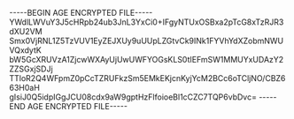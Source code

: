 -----BEGIN AGE ENCRYPTED FILE-----
YWdlLWVuY3J5cHRpb24ub3JnL3YxCi0+IFgyNTUxOSBxa2pTcG8xTzRJR3dXU2VM
Smx0VjRNL1Z5TzVUV1EyZEJXUy9uUUpLZGtvCk9INk1FYVhYdXZobmNWUVQxdytK
bW5GcXRUVzA1ZjcwWXAyUjUwUWFYOGsKLS0tIEFmSW1MMUYxUDAzY2ZZSGxjSDJj
TTloR2Q4WFpmZ0pCcTZRUFkzSm5EMkEKjcnKyjYcM2BCc6oTCljNO/CBZ663H0aH
gIsiJ0Q5idpIGgJCU08cdx9aW9gptHzFlfoioeBl1cCZC7TQP6vbDvc=
-----END AGE ENCRYPTED FILE-----
